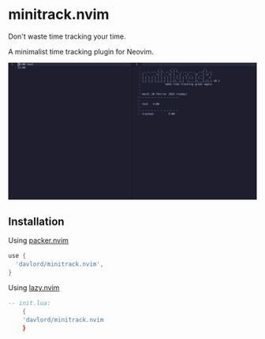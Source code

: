 # minitrack.nvim

Don't waste time tracking your time.

A minimalist time tracking plugin for Neovim.

![Minitrack preview](minitrack.gif)

## Installation

Using [packer.nvim](https://github.com/wbthomason/packer.nvim)

```lua
use {
  'davlord/minitrack.nvim',
}
```

Using [lazy.nvim](https://github.com/folke/lazy.nvim)

```lua
-- init.lua:
    {
    'davlord/minitrack.nvim
    }
```
